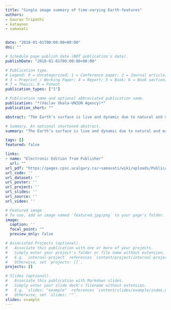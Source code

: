 ```yaml
---
title: "Single image summary of time-varying Earth-features"
authors:
- Gaurav Tripathi
- katayoon
- samavati


date: "2018-01-01T00:00:00+00:00"
doi: ""

# Schedule page publish date (NOT publication's date).
publishDate: "2018-01-01T00:00:00+00:00"

# Publication type.
# Legend: 0 = Uncategorized; 1 = Conference paper; 2 = Journal article;
# 3 = Preprint / Working Paper; 4 = Report; 5 = Book; 6 = Book section;
# 7 = Thesis; 8 = Patent
publication_types: ["1"]

# Publication name and optional abbreviated publication name.
publication: "*(Václav Skala-UNION Agency)*"
publication_short: ""

abstract: "The Earth’s surface is live and dynamic due to natural and manmade events. Tracking and visualizing Earth-features (eg water, snow, and vegetation) is an important problem. Earth observation satellite imagery like Landsat 8 makes the tracking feasible by providing detailed multispectral imagery at regular intervals. In this paper, we explore a single image summary approach to detecting changes in Earth-features by using the Landsat 8 dataset. In our system, we use appropriate thresholds for spectral indices to identify features, reference datasets, and combine multiple images using predefined color palettes to generate a single image summary of features for a region. Furthermore, we illustrate the benefit of our method over traditional visualizations with case-studies for the Lake Urmia, the Amazon Rainforest, and the Bering Glacier."

# Summary. An optional shortened abstract.
summary: "The Earth’s surface is live and dynamic due to natural and manmade events. Tracking and visualizing Earth-features (eg water, snow, and vegetation) is an important problem. Earth observation satellite imagery like Landsat 8 makes the tracking feasible by providing detailed multispectral imagery at regular intervals. In this paper, we explore a single image summary approach to detecting changes in Earth-features by using the Landsat 8 dataset. In our system, we use appropriate thresholds for spec..."

tags: []
featured: false

links:
- name: "Electronic Edition from Publisher"
  url: ""
url_pdf: "https://pages.cpsc.ucalgary.ca/~samavati/wiki/uploads/Publications/pdfs/sistvef-wscg2018-tripathi.pdf"
url_code: ''
url_dataset: ''
url_poster: ''
url_project: ''
url_slides: ''
url_source: ''
url_video: ''

# Featured image
# To use, add an image named `featured.jpg/png` to your page's folder. 
image:
  caption: ''
  focal_point: ""
  preview_only: false

# Associated Projects (optional).
#   Associate this publication with one or more of your projects.
#   Simply enter your project's folder or file name without extension.
#   E.g. `internal-project` references `content/project/internal-project/index.md`.
#   Otherwise, set `projects: []`.
projects: []

# Slides (optional).
#   Associate this publication with Markdown slides.
#   Simply enter your slide deck's filename without extension.
#   E.g. `slides: "example"` references `content/slides/example/index.md`.
#   Otherwise, set `slides: ""`.
slides: example
---
```

